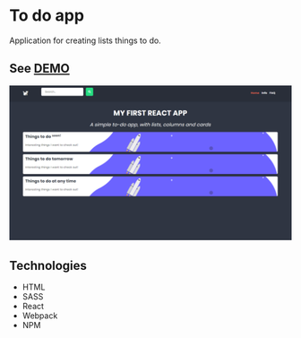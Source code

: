 # To do app
Application for creating lists things to do.

## See [DEMO](https:/to-do-app-using-react.herokuapp.com)

![](./images/screenshot_1.png)

## Technologies
* HTML
* SASS
* React
* Webpack
* NPM
